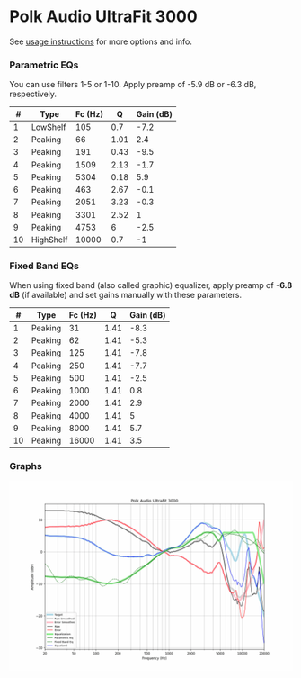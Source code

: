 # Polk Audio UltraFit 3000
See [usage instructions](https://github.com/jaakkopasanen/AutoEq#usage) for more options and info.

### Parametric EQs
You can use filters 1-5 or 1-10. Apply preamp of -5.9 dB or -6.3 dB, respectively.

|   # | Type      |   Fc (Hz) |    Q |   Gain (dB) |
|-----|-----------|-----------|------|-------------|
|   1 | LowShelf  |       105 | 0.7  |        -7.2 |
|   2 | Peaking   |        66 | 1.01 |         2.4 |
|   3 | Peaking   |       191 | 0.43 |        -9.5 |
|   4 | Peaking   |      1509 | 2.13 |        -1.7 |
|   5 | Peaking   |      5304 | 0.18 |         5.9 |
|   6 | Peaking   |       463 | 2.67 |        -0.1 |
|   7 | Peaking   |      2051 | 3.23 |        -0.3 |
|   8 | Peaking   |      3301 | 2.52 |         1   |
|   9 | Peaking   |      4753 | 6    |        -2.5 |
|  10 | HighShelf |     10000 | 0.7  |        -1   |

### Fixed Band EQs
When using fixed band (also called graphic) equalizer, apply preamp of **-6.8 dB** (if available) and set gains manually with these parameters.

|   # | Type    |   Fc (Hz) |    Q |   Gain (dB) |
|-----|---------|-----------|------|-------------|
|   1 | Peaking |        31 | 1.41 |        -8.3 |
|   2 | Peaking |        62 | 1.41 |        -5.3 |
|   3 | Peaking |       125 | 1.41 |        -7.8 |
|   4 | Peaking |       250 | 1.41 |        -7.7 |
|   5 | Peaking |       500 | 1.41 |        -2.5 |
|   6 | Peaking |      1000 | 1.41 |         0.8 |
|   7 | Peaking |      2000 | 1.41 |         2.9 |
|   8 | Peaking |      4000 | 1.41 |         5   |
|   9 | Peaking |      8000 | 1.41 |         5.7 |
|  10 | Peaking |     16000 | 1.41 |         3.5 |

### Graphs
![](./Polk%20Audio%20UltraFit%203000.png)
